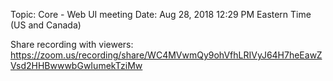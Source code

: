 Topic: Core - Web UI meeting
Date: Aug 28, 2018 12:29 PM Eastern Time (US and Canada)

Share recording with viewers:
https://zoom.us/recording/share/WC4MVwmQy9ohVfhLRIVyJ64H7heEawZVsd2HHBwwwbGwIumekTziMw 
